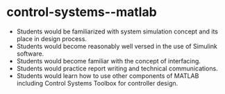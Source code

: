 # control-systems--matlab

- Students would be familiarized with system simulation concept and its place in design process. 
- Students would become reasonably well versed in the use of Simulink software. 
- Students would become familiar with the concept of interfacing. 
- Students would practice report writing and technical communications. 
- Students would learn how to use other components of MATLAB including Control Systems Toolbox for controller design. 
